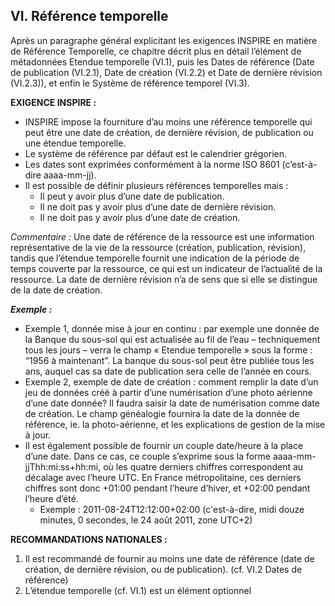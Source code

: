 ## VI. Référence temporelle
Après un paragraphe général explicitant les exigences INSPIRE en matière de Référence Temporelle, ce chapitre décrit plus en détail l’élément de métadonnées Etendue temporelle (VI.1), puis les Dates de référence (Date de publication (VI.2.1), Date de création (VI.2.2) et Date de dernière révision (VI.2.3)), et enfin le Système de référence temporel (VI.3).

**EXIGENCE INSPIRE :**
- INSPIRE impose la fourniture d’au moins une référence temporelle qui peut être une date de création, de dernière révision, de publication ou une étendue temporelle.
- Le système de référence par défaut est le calendrier grégorien.
- Les dates sont exprimées conformément à la norme ISO 8601 (c’est-à-dire aaaa-mm-jj).
- Il est possible de définir plusieurs références temporelles mais :
  - Il peut y avoir plus d’une date de publication.
  - Il ne doit pas y avoir plus d’une date de dernière révision.
  - Il ne doit pas y avoir plus d’une date de création.

*Commentaire :*
Une date de référence de la ressource est une information représentative de la vie de la ressource (création, publication, révision), tandis que l’étendue temporelle fournit une indication de la période de temps couverte par la ressource, ce qui est un indicateur de l’actualité de la ressource.
La date de dernière révision n’a de sens que si elle se distingue de la date de création.

**_Exemple :_**
- Exemple 1, donnée mise à jour en continu : par exemple une donnée de la Banque du sous-sol qui est actualisée au fil de l’eau – techniquement tous les jours – verra le champ « Etendue temporelle » sous la forme : “1956 à maintenant”. La banque du sous-sol peut être publiée tous les ans, auquel cas sa date de publication sera celle de l’année en cours.
- Exemple 2, exemple de date de création : comment remplir la date d’un jeu de données créé à partir d’une numérisation d’une photo aérienne d’une date donnée? Il faudra saisir la date de numérisation comme date de création. Le champ généalogie fournira la date de la donnée de référence, ie. la photo-aérienne, et les explications de gestion de la mise à jour.
- Il est également possible de fournir un couple date/heure à la place d’une date. Dans ce cas, ce couple s’exprime sous la forme aaaa-mm-jjThh:mi:ss+hh:mi, où les quatre derniers chiffres correspondent au décalage avec l’heure UTC. En France métropolitaine, ces derniers chiffres sont donc +01:00 pendant l’heure d’hiver, et +02:00 pendant l’heure d’été.
  - Exemple : 2011-08-24T12:12:00+02:00 (c'est-à-dire, midi douze minutes, 0 secondes, le 24 août 2011, zone UTC+2)

**RECOMMANDATIONS NATIONALES :**
1. Il est recommandé de fournir au moins une date de référence (date de création, de dernière révision, ou de publication). (cf. VI.2 Dates de référence)
2. L’étendue temporelle (cf. VI.1) est un élément optionnel
